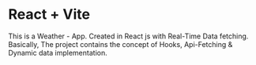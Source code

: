 # React + Vite

This is a Weather - App. Created in React js with Real-Time Data fetching.
Basically, The project contains the concept of Hooks, Api-Fetching & Dynamic data implementation.
